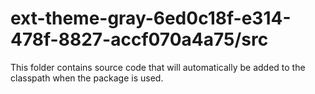 # ext-theme-gray-6ed0c18f-e314-478f-8827-accf070a4a75/src

This folder contains source code that will automatically be added to the classpath when
the package is used.

